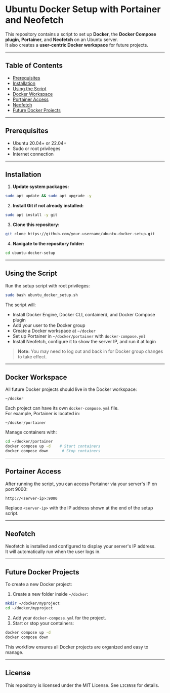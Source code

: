 # Ubuntu Docker Setup with Portainer and Neofetch

This repository contains a script to set up **Docker**, the **Docker Compose plugin**, **Portainer**, and **Neofetch** on an Ubuntu server.  
It also creates a **user-centric Docker workspace** for future projects.

---

## Table of Contents

- [Prerequisites](#prerequisites)
- [Installation](#installation)
- [Using the Script](#using-the-script)
- [Docker Workspace](#docker-workspace)
- [Portainer Access](#portainer-access)
- [Neofetch](#neofetch)
- [Future Docker Projects](#future-docker-projects)

---

## Prerequisites

- Ubuntu 20.04+ or 22.04+
- Sudo or root privileges
- Internet connection

---

## Installation

1. **Update system packages:**

```bash
sudo apt update && sudo apt upgrade -y
```

2. **Install Git if not already installed:**

```bash
sudo apt install -y git
```

3. **Clone this repository:**

```bash
git clone https://github.com/your-username/ubuntu-docker-setup.git
```

4. **Navigate to the repository folder:**

```bash
cd ubuntu-docker-setup
```

---

## Using the Script

Run the setup script with root privileges:

```bash
sudo bash ubuntu_docker_setup.sh
```

The script will:

- Install Docker Engine, Docker CLI, containerd, and Docker Compose plugin
- Add your user to the Docker group
- Create a Docker workspace at `~/docker`
- Set up Portainer in `~/docker/portainer` with `docker-compose.yml`
- Install Neofetch, configure it to show the server IP, and run it at login

> **Note:** You may need to log out and back in for Docker group changes to take effect.

---

## Docker Workspace

All future Docker projects should live in the Docker workspace:

```
~/docker
```

Each project can have its own `docker-compose.yml` file.  
For example, Portainer is located in:

```
~/docker/portainer
```

Manage containers with:

```bash
cd ~/docker/portainer
docker compose up -d    # Start containers
docker compose down      # Stop containers
```

---

## Portainer Access

After running the script, you can access Portainer via your server's IP on port 9000:

```
http://<server-ip>:9000
```

Replace `<server-ip>` with the IP address shown at the end of the setup script.

---

## Neofetch

Neofetch is installed and configured to display your server's IP address.  
It will automatically run when the user logs in.

---

## Future Docker Projects

To create a new Docker project:

1. Create a new folder inside `~/docker`:

```bash
mkdir ~/docker/myproject
cd ~/docker/myproject
```

2. Add your `docker-compose.yml` for the project.
3. Start or stop your containers:

```bash
docker compose up -d
docker compose down
```

This workflow ensures all Docker projects are organized and easy to manage.

---

## License

This repository is licensed under the MIT License. See `LICENSE` for details.



